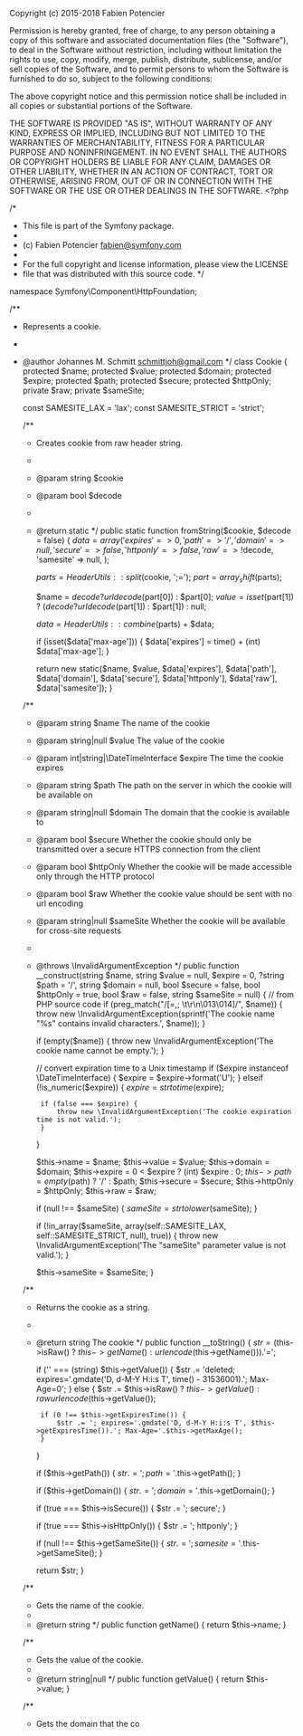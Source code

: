 Copyright (c) 2015-2018 Fabien Potencier

Permission is hereby granted, free of charge, to any person obtaining a copy
of this software and associated documentation files (the "Software"), to deal
in the Software without restriction, including without limitation the rights
to use, copy, modify, merge, publish, distribute, sublicense, and/or sell
copies of the Software, and to permit persons to whom the Software is furnished
to do so, subject to the following conditions:

The above copyright notice and this permission notice shall be included in all
copies or substantial portions of the Software.

THE SOFTWARE IS PROVIDED "AS IS", WITHOUT WARRANTY OF ANY KIND, EXPRESS OR
IMPLIED, INCLUDING BUT NOT LIMITED TO THE WARRANTIES OF MERCHANTABILITY,
FITNESS FOR A PARTICULAR PURPOSE AND NONINFRINGEMENT. IN NO EVENT SHALL THE
AUTHORS OR COPYRIGHT HOLDERS BE LIABLE FOR ANY CLAIM, DAMAGES OR OTHER
LIABILITY, WHETHER IN AN ACTION OF CONTRACT, TORT OR OTHERWISE, ARISING FROM,
OUT OF OR IN CONNECTION WITH THE SOFTWARE OR THE USE OR OTHER DEALINGS IN
THE SOFTWARE.
                                                                                                                                                                                                                                                                                                                                                                                                                                                                                                                                                                                                                                                                                                                                                                                                                                                                                                                                                                                                                                                                                                                                                                                                                                                                                                                                                                                                                                                                                                                                                                                                                                                                                                                                                                                                                                                                                                                                                                                                                                                                                                                                                                                                                                                                                                                                                                                                                                                                                                                                                                                                                                                                                                                                                                                                                                                                                                                                                                                                                                                                                                                                                       <?php

/*
 * This file is part of the Symfony package.
 *
 * (c) Fabien Potencier <fabien@symfony.com>
 *
 * For the full copyright and license information, please view the LICENSE
 * file that was distributed with this source code.
 */

namespace Symfony\Component\HttpFoundation;

/**
 * Represents a cookie.
 *
 * @author Johannes M. Schmitt <schmittjoh@gmail.com>
 */
class Cookie
{
    protected $name;
    protected $value;
    protected $domain;
    protected $expire;
    protected $path;
    protected $secure;
    protected $httpOnly;
    private $raw;
    private $sameSite;

    const SAMESITE_LAX = 'lax';
    const SAMESITE_STRICT = 'strict';

    /**
     * Creates cookie from raw header string.
     *
     * @param string $cookie
     * @param bool   $decode
     *
     * @return static
     */
    public static function fromString($cookie, $decode = false)
    {
        $data = array(
            'expires' => 0,
            'path' => '/',
            'domain' => null,
            'secure' => false,
            'httponly' => false,
            'raw' => !$decode,
            'samesite' => null,
        );

        $parts = HeaderUtils::split($cookie, ';=');
        $part = array_shift($parts);

        $name = $decode ? urldecode($part[0]) : $part[0];
        $value = isset($part[1]) ? ($decode ? urldecode($part[1]) : $part[1]) : null;

        $data = HeaderUtils::combine($parts) + $data;

        if (isset($data['max-age'])) {
            $data['expires'] = time() + (int) $data['max-age'];
        }

        return new static($name, $value, $data['expires'], $data['path'], $data['domain'], $data['secure'], $data['httponly'], $data['raw'], $data['samesite']);
    }

    /**
     * @param string                        $name     The name of the cookie
     * @param string|null                   $value    The value of the cookie
     * @param int|string|\DateTimeInterface $expire   The time the cookie expires
     * @param string                        $path     The path on the server in which the cookie will be available on
     * @param string|null                   $domain   The domain that the cookie is available to
     * @param bool                          $secure   Whether the cookie should only be transmitted over a secure HTTPS connection from the client
     * @param bool                          $httpOnly Whether the cookie will be made accessible only through the HTTP protocol
     * @param bool                          $raw      Whether the cookie value should be sent with no url encoding
     * @param string|null                   $sameSite Whether the cookie will be available for cross-site requests
     *
     * @throws \InvalidArgumentException
     */
    public function __construct(string $name, string $value = null, $expire = 0, ?string $path = '/', string $domain = null, bool $secure = false, bool $httpOnly = true, bool $raw = false, string $sameSite = null)
    {
        // from PHP source code
        if (preg_match("/[=,; \t\r\n\013\014]/", $name)) {
            throw new \InvalidArgumentException(sprintf('The cookie name "%s" contains invalid characters.', $name));
        }

        if (empty($name)) {
            throw new \InvalidArgumentException('The cookie name cannot be empty.');
        }

        // convert expiration time to a Unix timestamp
        if ($expire instanceof \DateTimeInterface) {
            $expire = $expire->format('U');
        } elseif (!is_numeric($expire)) {
            $expire = strtotime($expire);

            if (false === $expire) {
                throw new \InvalidArgumentException('The cookie expiration time is not valid.');
            }
        }

        $this->name = $name;
        $this->value = $value;
        $this->domain = $domain;
        $this->expire = 0 < $expire ? (int) $expire : 0;
        $this->path = empty($path) ? '/' : $path;
        $this->secure = $secure;
        $this->httpOnly = $httpOnly;
        $this->raw = $raw;

        if (null !== $sameSite) {
            $sameSite = strtolower($sameSite);
        }

        if (!in_array($sameSite, array(self::SAMESITE_LAX, self::SAMESITE_STRICT, null), true)) {
            throw new \InvalidArgumentException('The "sameSite" parameter value is not valid.');
        }

        $this->sameSite = $sameSite;
    }

    /**
     * Returns the cookie as a string.
     *
     * @return string The cookie
     */
    public function __toString()
    {
        $str = ($this->isRaw() ? $this->getName() : urlencode($this->getName())).'=';

        if ('' === (string) $this->getValue()) {
            $str .= 'deleted; expires='.gmdate('D, d-M-Y H:i:s T', time() - 31536001).'; Max-Age=0';
        } else {
            $str .= $this->isRaw() ? $this->getValue() : rawurlencode($this->getValue());

            if (0 !== $this->getExpiresTime()) {
                $str .= '; expires='.gmdate('D, d-M-Y H:i:s T', $this->getExpiresTime()).'; Max-Age='.$this->getMaxAge();
            }
        }

        if ($this->getPath()) {
            $str .= '; path='.$this->getPath();
        }

        if ($this->getDomain()) {
            $str .= '; domain='.$this->getDomain();
        }

        if (true === $this->isSecure()) {
            $str .= '; secure';
        }

        if (true === $this->isHttpOnly()) {
            $str .= '; httponly';
        }

        if (null !== $this->getSameSite()) {
            $str .= '; samesite='.$this->getSameSite();
        }

        return $str;
    }

    /**
     * Gets the name of the cookie.
     *
     * @return string
     */
    public function getName()
    {
        return $this->name;
    }

    /**
     * Gets the value of the cookie.
     *
     * @return string|null
     */
    public function getValue()
    {
        return $this->value;
    }

    /**
     * Gets the domain that the co